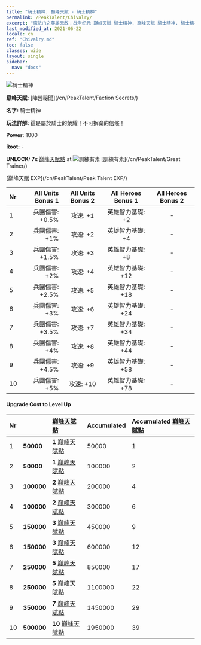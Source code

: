 ```yaml
---
title: "騎士精神. 巔峰天賦 - 騎士精神"
permalink: /PeakTalent/Chivalry/
excerpt: "魔法门之英雄无敌：战争纪元 巔峰天賦 騎士精神. 巔峰天賦 騎士精神. 騎士精神"
last_modified_at: 2021-06-22
locale: cn
ref: "Chivalry.md"
toc: false
classes: wide
layout: single
sidebar:
  nav: "docs"
---
```


  ![騎士精神](/images/pt/talent_3006.png)

  **巔峰天賦:** [陣營祕聞](/cn/PeakTalent/Faction Secrets/)

  **名字:** 騎士精神

  **玩法詳解:** 這是屬於騎士的榮耀！不可摒棄的信條！

  **Power:** 1000

  **Root:** -

  **UNLOCK: 7x** [巔峰天賦點](/cn/Items/con_934/) at ![訓練有素](/images/pt/talent_3001.png) [訓練有素](/cn/PeakTalent/Great Trainer/)

  [巔峰天賦 EXP](/cn/PeakTalent/Peak Talent EXP/)

  | Nr | All Units Bonus 1 | All Units Bonus 2 | All Heroes Bonus 1 | All Heroes Bonus 2 |
  |:---|--------------:|:-------------:|:-------------:|:-------------:|
  | 1 | 兵團傷害: +0.5% | 攻速: +1 | 英雄智力基礎: +2 | - |
  | 2 | 兵團傷害: +1% | 攻速: +2 | 英雄智力基礎: +4 | - |
  | 3 | 兵團傷害: +1.5% | 攻速: +3 | 英雄智力基礎: +8 | - |
  | 4 | 兵團傷害: +2% | 攻速: +4 | 英雄智力基礎: +12 | - |
  | 5 | 兵團傷害: +2.5% | 攻速: +5 | 英雄智力基礎: +18 | - |
  | 6 | 兵團傷害: +3% | 攻速: +6 | 英雄智力基礎: +24 | - |
  | 7 | 兵團傷害: +3.5% | 攻速: +7 | 英雄智力基礎: +34 | - |
  | 8 | 兵團傷害: +4% | 攻速: +8 | 英雄智力基礎: +44 | - |
  | 9 | 兵團傷害: +4.5% | 攻速: +9 | 英雄智力基礎: +58 | - |
  | 10 | 兵團傷害: +5% | 攻速: +10 | 英雄智力基礎: +78 | - |


#### Upgrade Cost to Level Up

  | Nr | <i class="fas fa-coins"/> | [巔峰天賦點](/cn/Items/con_934/) | Accumulated <i class="fas fa-coins"/> | Accumulated [巔峰天賦點](/cn/Items/con_934/) |
  |:---|:--------------|:-------------|:-------------|:-------------|
  | 1 | **50000** | **1** [巔峰天賦點](/cn/Items/con_934/) | 50000 | 1 |
  | 2 | **50000** | **1** [巔峰天賦點](/cn/Items/con_934/) | 100000 | 2 |
  | 3 | **100000** | **2** [巔峰天賦點](/cn/Items/con_934/) | 200000 | 4 |
  | 4 | **100000** | **2** [巔峰天賦點](/cn/Items/con_934/) | 300000 | 6 |
  | 5 | **150000** | **3** [巔峰天賦點](/cn/Items/con_934/) | 450000 | 9 |
  | 6 | **150000** | **3** [巔峰天賦點](/cn/Items/con_934/) | 600000 | 12 |
  | 7 | **250000** | **5** [巔峰天賦點](/cn/Items/con_934/) | 850000 | 17 |
  | 8 | **250000** | **5** [巔峰天賦點](/cn/Items/con_934/) | 1100000 | 22 |
  | 9 | **350000** | **7** [巔峰天賦點](/cn/Items/con_934/) | 1450000 | 29 |
  | 10 | **500000** | **10** [巔峰天賦點](/cn/Items/con_934/) | 1950000 | 39 |
